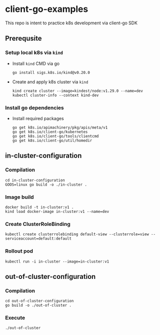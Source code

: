 # client-go-examples
This repo is intent to practice k8s development via client-go SDK

## Prerequsite

### Setup local k8s via `kind`

- Install `kind` CMD via go

    ```
    go install sigs.k8s.io/kind@v0.20.0
    ```

- Create and apply k8s cluster via `kind`

    ```
    kind create cluster --image=kindest/node:v1.29.0 --name=dev
    kubectl cluster-info --context kind-dev
    ```

### Install go dependencies

- Install required packages

    ```
    go get k8s.io/apimachinery/pkg/apis/meta/v1
    go get k8s.io/client-go/kubernetes
    go get k8s.io/client-go/tools/clientcmd
    go get k8s.io/client-go/util/homedir
    ```

## in-cluster-configuration

### Compilation

```
cd in-cluster-configuration
GOOS=linux go build -o ./in-cluster .
```

### Image build

```
docker build -t in-cluster:v1 .
kind load docker-image in-cluster:v1 --name=dev
```

### Create ClusterRoleBinding

```
kubectl create clusterrolebinding default-view --clusterrole=view --serviceaccount=default:default
```

### Rollout pod

```
kubectl run -i in-cluster --image=in-cluster:v1
```

## out-of-cluster-configuration

### Compilation

```
cd out-of-cluster-configuration
go build -o ./out-of-cluster .
```

### Execute

```
./out-of-cluster
```
